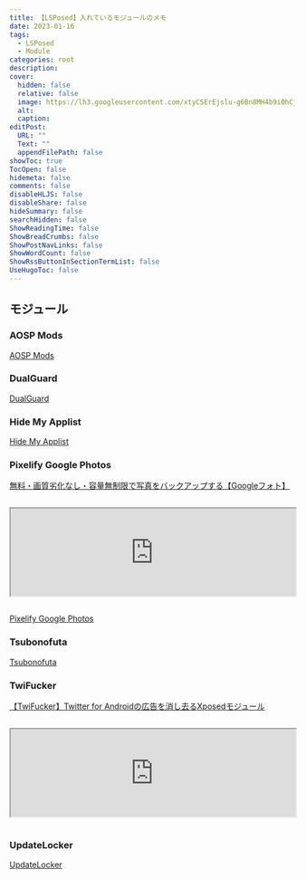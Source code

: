 ```yaml
---
title: 【LSPosed】入れているモジュールのメモ
date: 2023-01-16
tags:
  - LSPosed
  - Module
categories: root
description: 
cover:
  hidden: false
  relative: false
  image: https://lh3.googleusercontent.com/xtyCSErEjslu-g6Bn8MH4b9i0hCj0GlvYIq-rZWkYxS2a9XSQsJ-pRiErw1qSk4OpQet6obStMjD2Ed2x4RkV1NmT6tna0J_ayUjCJ_P23dn75ditKdRrEIt3dbDXBXcpx8wAwdnZK8=w2400
  alt: 
  caption: 
editPost:
  URL: ""
  Text: ""
  appendFilePath: false
showToc: true
TocOpen: false
hidemeta: false
comments: false
disableHLJS: false
disableShare: false
hideSummary: false
searchHidden: false
ShowReadingTime: false
ShowBreadCrumbs: false
ShowPostNavLinks: false
ShowWordCount: false
ShowRssButtonInSectionTermList: false
UseHugoToc: false
---
```

## モジュール

### AOSP Mods

[AOSP Mods](https://github.com/siavash79/AOSPMods/releases)

### DualGuard

[DualGuard](https://github.com/Mikotwa/DualGuard/releases)

### Hide My Applist

[Hide My Applist](https://github.com/Dr-TSNG/Hide-My-Applist/releases)

### Pixelify Google Photos

[無料・画質劣化なし・容量無制限で写真をバックアップする【Googleフォト】](https://matechan.com/blog/unlimit_photo/)

<iframe class="hatenablogcard" style="width:100%;height:155px;margin:15px 0;" title="無料・画質劣化なし・容量無制限で写真をバックアップする【Googleフォト】" src="https://hatenablog-parts.com/embed?url=https://matechan.com/blog/unlimit_photo/" franeborder="0" scrolling="no"></iframe>

[Pixelify Google Photos](https://github.com/BaltiApps/Pixelify-Google-Photos/releases)

### Tsubonofuta

[Tsubonofuta](https://github.com/AioiLight/Tsubonofuta)

### TwiFucker

[【TwiFucker】Twitter for Androidの広告を消し去るXposedモジュール](https://matechan.com/blog/twifucker/)

<iframe class="hatenablogcard" style="width:100%;height:155px;margin:15px 0;" title="【TwiFucker】Twitter for Androidの広告を消し去るXposedモジュール" src="https://hatenablog-parts.com/embed?url=https://matechan.com/blog/twifucker/" franeborder="0" scrolling="no"></iframe>

### UpdateLocker

[UpdateLocker](https://github.com/Xposed-Modules-Repo/ru.mike.updatelocker/releases)
